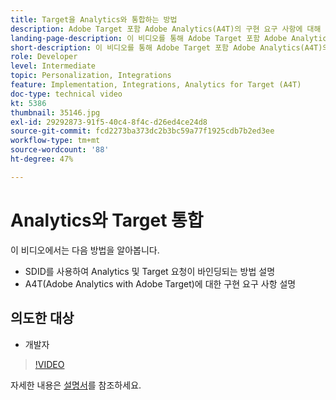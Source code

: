 ```yaml
---
title: Target을 Analytics와 통합하는 방법
description: Adobe Target 포함 Adobe Analytics(A4T)의 구현 요구 사항에 대해 알아봅니다.
landing-page-description: 이 비디오를 통해 Adobe Target 포함 Adobe Analytics(A4T)의 구현 요구 사항에 대해 알아봅니다.
short-description: 이 비디오를 통해 Adobe Target 포함 Adobe Analytics(A4T)의 구현 요구 사항에 대해 알아봅니다.
role: Developer
level: Intermediate
topic: Personalization, Integrations
feature: Implementation, Integrations, Analytics for Target (A4T)
doc-type: technical video
kt: 5386
thumbnail: 35146.jpg
exl-id: 29292873-91f5-40c4-8f4c-d26ed4ce24d8
source-git-commit: fcd2273ba373dc2b3bc59a77f1925cdb7b2ed3ee
workflow-type: tm+mt
source-wordcount: '88'
ht-degree: 47%

---
```


# Analytics와 Target 통합

이 비디오에서는 다음 방법을 알아봅니다.

* SDID를 사용하여 Analytics 및 Target 요청이 바인딩되는 방법 설명
* A4T(Adobe Analytics with Adobe Target)에 대한 구현 요구 사항 설명

## 의도한 대상

* 개발자

>[!VIDEO](https://video.tv.adobe.com/v/35146/?quality=12)

자세한 내용은 [설명서](https://experienceleague.adobe.com/docs/target/using/integrate/a4t/a4timplementation.html?lang=ko)를 참조하세요.
